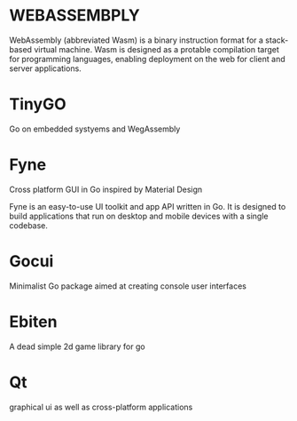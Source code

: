 # WEBASSEMBPLY 

WebAssembly (abbreviated Wasm) is a binary instruction format for a stack-based virtual machine. Wasm is designed as a protable compilation target for programming languages, enabling deployment on the web for client and server applications.

# TinyGO

Go on embedded systyems and WegAssembly

# Fyne

Cross platform GUI in Go inspired by Material Design

Fyne is an easy-to-use UI toolkit and app API written in Go. It is designed to build applications that run on desktop and mobile devices with a single codebase.

# Gocui

Minimalist Go package aimed at creating console user interfaces

# Ebiten

A dead simple 2d game library for go

# Qt

graphical ui as well as cross-platform applications 

# 
